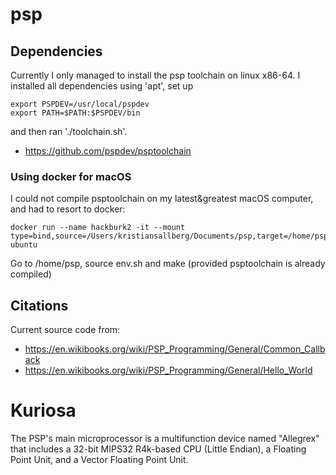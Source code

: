 # psp

## Dependencies

Currently I only managed to install the psp toolchain on
linux x86-64. I installed all dependencies using 'apt',
set up

```
export PSPDEV=/usr/local/pspdev
export PATH=$PATH:$PSPDEV/bin
```

and then ran './toolchain.sh'.

* https://github.com/pspdev/psptoolchain

### Using docker for macOS

I could not compile psptoolchain on my latest&greatest macOS computer,
and had to resort to docker:

```
docker run --name hackburk2 -it --mount type=bind,source=/Users/kristiansallberg/Documents/psp,target=/home/psp ubuntu
```

Go to /home/psp, source env.sh and make
(provided psptoolchain is already compiled)

## Citations

Current source code from:

* https://en.wikibooks.org/wiki/PSP_Programming/General/Common_Callback
* https://en.wikibooks.org/wiki/PSP_Programming/General/Hello_World

# Kuriosa

The PSP's main microprocessor is a multifunction device
named "Allegrex" that includes a 32-bit MIPS32 R4k-based
CPU (Little Endian), a Floating Point Unit,
and a Vector Floating Point Unit.
